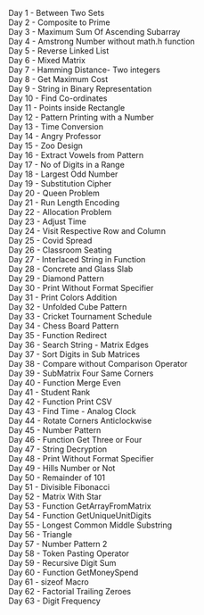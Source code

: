 Day 1 - Between Two Sets <br/>
Day 2 - Composite to Prime <br/>
Day 3 - Maximum Sum Of Ascending Subarray <br/>
Day 4 - Amstrong Number without math.h function <br/>
Day 5 - Reverse Linked List <br/>
Day 6 - Mixed Matrix <br/>
Day 7 - Hamming Distance- Two integers <br/>
Day 8 - Get Maximum Cost <br/>
Day 9 - String in Binary Representation <br />
Day 10 - Find Co-ordinates <br/>
Day 11 - Points inside Rectangle <br/>
Day 12 - Pattern Printing with a Number <br/>
Day 13 - Time Conversion <br/>
Day 14 - Angry Professor <br/>
Day 15 - Zoo Design <br/>
Day 16 - Extract Vowels from Pattern <br/>
Day 17 - No of Digits in a Range <br/>
Day 18 - Largest Odd Number<br/>
Day 19 - Substitution Cipher <br/>
Day 20 - Queen Problem <br/>
Day 21 - Run Length Encoding <br/>
Day 22 - Allocation Problem <br/>
Day 23 - Adjust Time <br/>
Day 24 - Visit Respective Row and Column <br/>
Day 25 - Covid Spread <br/>
Day 26 - Classroom Seating <br/>
Day 27 - Interlaced String in Function <br/>
Day 28 - Concrete and Glass Slab <br/>
Day 29 - Diamond Pattern <br/>
Day 30 - Print Without Format Specifier <br/>
Day 31 - Print Colors Addition <br/>
Day 32 - Unfolded Cube Pattern <br/>
Day 33 - Cricket Tournament Schedule <br/>
Day 34 - Chess Board Pattern <br/>
Day 35 - Function Redirect <br/>
Day 36 - Search String - Matrix Edges <br/>
Day 37 - Sort Digits in Sub Matrices <br/>
Day 38 - Compare without Comparison Operator <br/>
Day 39 - SubMatrix Four Same Corners <br/>
Day 40 - Function Merge Even <br/>
Day 41 - Student Rank <br>
Day 42 - Function Print CSV <br/>
Day 43 - Find Time - Analog Clock <br/>
Day 44 - Rotate Corners Anticlockwise <br/>
Day 45 - Number Pattern <br/>
Day 46 - Function Get Three or Four <br>
Day 47 - String Decryption <br>
Day 48 - Print Without Format Specifier <br>
Day 49 - Hills Number or Not <br>
Day 50 - Remainder of 101 <br>
Day 51 - Divisible Fibonacci <br>
Day 52 - Matrix With Star <br>
Day 53 - Function GetArrayFromMatrix  <br>
Day 54 - Function GetUniqueUnitDigits <br>
Day 55 - Longest Common Middle Substring <br>
Day 56 - Triangle <br>
Day 57 - Number Pattern 2 <br>
Day 58 - Token Pasting Operator <br>
Day 59 - Recursive Digit Sum <br>
Day 60 - Function GetMoneySpend <br>
Day 61 - sizeof Macro <br>
Day 62 - Factorial Trailing Zeroes <br>
Day 63 - Digit Frequency